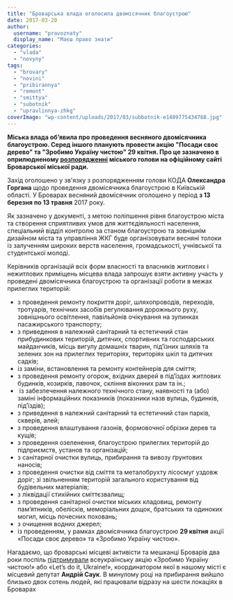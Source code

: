 ```yaml
---
title: "Броварська влада оголосила двомісячник благоустрою"
date: 2017-03-20
author: 
  username: "pravoznaty"
  display_name: "Маєш право знати"
categories: 
  - "vlada"
  - "novyny"
tags: 
  - "brovary"
  - "novini"
  - "pribirannya"
  - "remont"
  - "smittya"
  - "subotnik"
  - "upravlinnya-zhkg"
coverImage: "wp-content/uploads/2017/03/subbotnik-e1489775434768.jpg"
---
```


**Міська влада об’явила про проведення весняного двомісячника благоустрою. Серед іншого планують провести акцію "Посади своє дерево" та "Зробимо Україну чистою" 29 квітня. Про це зазначено в оприлюдненому [розпорядженні](https://brovary-rada.gov.ua/documents/26903.html) міського голови на офіційному сайті Броварської міської ради.**

Захід оголошено у зв'язку з розпорядженням голови КОДА **Олександра Горгана** щодо проведення двомісячника благоустрою в Київській області. У Броварах весняний двомісячник оголошено у період **з 13 березня по 13 травня** 2017 року.

Як зазначено у документі, з метою поліпшення рівня благоустрою міста та створення сприятливих умов для життєдіяльності населення, спеціальний відділ контролю за станом благоустрою та зовнішнім дизайном міста та управління ЖКГ буде організовувати весняні толоки із залученням широких верств населення, громадськості, учнівської та студентської молоді.

Керівників організацій всіх форм власності та власників житлових і нежитлових приміщень місцева влада запрошує взяти активну участь у проведені двомісячника благоустрою та організації роботи в межах прилеглих територій:

- з проведення ремонту покриття доріг, шляхопроводів, переходів, тротуарів, технічних засобів регулювання дорожнього руху, зовнішнього освітлення, павільйонів очікування на зупинках пасажирського транспорту;
- з приведення в належний санітарний та естетичний стан прибудинкових територій, дитячих, спортивних та господарських майданчиків, місць вигулу домашніх тварин, під’їзних шляхів та зелених зон на прилеглих територіях, територіях шкіл та дитячих садків;
- із заміни, встановлення та ремонту контейнерів для сміття;
- з проведення ремонту огорож, вхідних дверей в під’їздах житлових будинків, козирків, лавочок, скління віконних рам та ін.;
-  із забезпечення належного технічного стану, наявності та (або) заміні інформаційних показників (показники назв вулиць, будинків, під’їздів);
- з приведення в належний санітарний та естетичний стан парків, скверів, алей;
- з проведення влаштування газонів, формовочної обрізки дерев та кущів;
- з проведення озеленення, благоустрою прилеглих територій до підприємств, установ та організацій;
- з санітарної очистки вулиць, прибирання та вивозу ґрунтових наносів;
- з проведення очистки від сміття та металобрухту лісосмуг уздовж доріг; зі звільненням територій загального користування від будівельних матеріалів;
- з ліквідації стихійних сміттєзвалищ;
- з проведення санітарної очистки міських кладовищ, ремонту пам’ятників, обелісків, меморіальних дощок, братських та одиноких могил, місць почесних поховань;
- з очищення водних джерел;
- із проведенням, у рамках двомісячника благоустрою **29 квітня** акції «Посади своє дерево» та «Зробимо Україну чистою».

Нагадаємо, що броварські місцеві активісти та мешканці Броварів два роки поспіль [підтримували](https://mpz.brovary.org/velykyj-subotnyk-brovarchany-zibraly-2000-mishkiv-smittya/) всеукраїнську акцію «Зробимо Україну чистою!» або «Let’s do it, Ukraine!», координатором якої в нашому місті є місцевий депутат **Андрій Саук**. В минулому році на прибирання вийшло близько двох сотень людей, які працювали відразу на шести локаціях в Броварах
